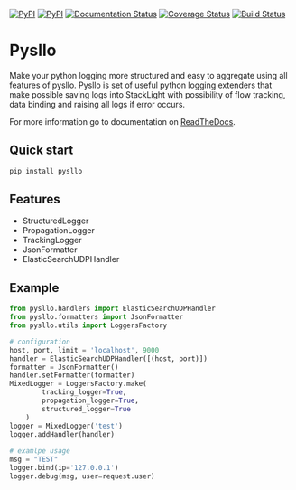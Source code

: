 [![PyPI](https://img.shields.io/pypi/pyversions/pysllo.svg?maxAge=2592000)](https://pypi.python.org/pypi/pysllo/)
[![PyPI](https://img.shields.io/pypi/status/pysllo.svg?maxAge=2592000)](https://pypi.python.org/pypi/pysllo/)
[![Documentation Status](https://readthedocs.org/projects/pysllo/badge/?version=latest)](http://pysllo.readthedocs.io/en/latest/?badge=latest)
[![Coverage Status](https://coveralls.io/repos/github/kivio/pysllo/badge.svg?branch=master)](https://coveralls.io/github/kivio/pysllo?branch=master)
[![Build Status](https://travis-ci.org/kivio/pysllo.svg?branch=master)](https://travis-ci.org/kivio/pysllo)

Pysllo
======

Make your python logging more structured and easy to aggregate using all features of pysllo.
Pysllo is set of useful python logging extenders that make possible saving logs into StackLight
 with possibility of flow tracking, data binding and raising all logs if error occurs.


For more information go to documentation on [ReadTheDocs](http://pysllo.readthedocs.io/).

Quick start
-----------

```bash
pip install pysllo
```

Features
--------

* StructuredLogger
* PropagationLogger
* TrackingLogger
* JsonFormatter
* ElasticSearchUDPHandler

Example
-------

```python
from pysllo.handlers import ElasticSearchUDPHandler
from pysllo.formatters import JsonFormatter
from pysllo.utils import LoggersFactory

# configuration
host, port, limit = 'localhost', 9000
handler = ElasticSearchUDPHandler([(host, port)])
formatter = JsonFormatter()
handler.setFormatter(formatter)
MixedLogger = LoggersFactory.make(
        tracking_logger=True,
        propagation_logger=True,
        structured_logger=True
    )
logger = MixedLogger('test')
logger.addHandler(handler)
    
# examlpe usage
msg = "TEST"
logger.bind(ip='127.0.0.1')
logger.debug(msg, user=request.user)
```
